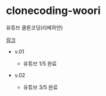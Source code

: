 # clonecoding-woori
유튜브 클론코딩(리베하얀)

[링크](https://www.youtube.com/watch?v=EYDtiZIC4j8)

- v.01
    - 유튜브 1/5 완료

- v.02
    - 유튜브 3/5 완료
